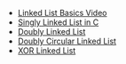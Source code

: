- [Linked List Basics Video](Linked_List_Basic_code_Video.md)
- [Singly Linked List in C](Singly%20Linked%20List%20(Normal%20Linked%20List))
- [Doubly Linked List](Doubly%20Linked%20List)
- [Doubly Circular Linked List](Doubly_Circular_Linked_List.md)
- [XOR Linked List](XOR%20Linked%20List)